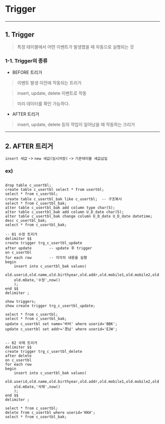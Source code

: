 # Trigger <br>
### []()

<hr>

## 1. Trigger <br>

> 특정 테이블에서 어떤 이벤트가 발생했을 때 자동으로 실행되는 것

### 1-1. Trigger의 종류 <br>

* BEFORE 트리거 <br>

> 이벤트 발생 이전에 작동되는 트리거 <br>

> insert, update, delete 이벤트로 작동 <br>

> 미리 데이터를 확인 가능하다. <br> 

* AFTER 트리거 <br>

> insert, update, delete 등의 작업이 일어났을 때 작동하는 크리거 <br>

<hr>

## 2. AFTER 트리거 <br>

``` insert 새값 ``` -> ``` new 새값(임시저장) ``` -> ``` 기존테이블 새값삽입 ```




### ex) <br>

```

drop table c_usertbl;
create table c_usertbl select * from usertbl;
select * from c_usertbl;
create table c_usertbl_bak like c_usertbl;	-- 구조복사
select * from c_usertbl_bak;
alter table c_usertbl_bak add column type char(5);
alter table c_usertbl_bak add column U_D_date char(5);
alter table c_usertbl_bak change column U_D_date U_D_date datetime;
desc c_usertbl_bak;
select * from c_usertbl_bak;

-- 01 수정 트리거
delimiter $$
create trigger trg_c_usertbl_update
after update		-- update 후 trigger
on c_usertbl
for each row		-- 각각의 내용을 실행
begin
	insert into c_usertbl_bak values(
    old.userid,old.name,old.birthyear,old.addr,old.mobile1,old.mobile2,old.height,
    old.mDate,'수정',now()
    );
end $$
delimiter ;

show triggers;
show create trigger trg_c_usertbl_update;

select * from c_usertbl;
select * from c_usertbl_bak;
update c_usertbl set name='바비' where userid='BBK';
update c_usertbl set addr='경남' where userid='EJW';


-- 02 삭제 트리거
delimiter $$
create trigger trg_c_usertbl_delete
after delete
on c_usertbl
for each row
begin
	insert into c_usertbl_bak values(
    old.userid,old.name,old.birthyear,old.addr,old.mobile1,old.mobile2,old.height,
    old.mDate,'삭제',now()
    );
end $$
delimiter ;

select * from c_usertbl;
delete from c_usertbl where userid='KKH';
select * from c_usertbl_bak;

```
